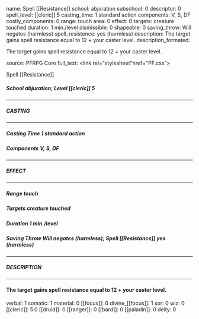 name: Spell [[Resistance]]
school: abjuration
subschool: 0
descriptor: 0
spell_level: [[cleric]] 5
casting_time: 1 standard action
components: V, S, DF
costly_components: 0
range: touch
area: 0
effect: 0
targets: creature touched
duration: 1 min./level
dismissible: 0
shapeable: 0
saving_throw: Will negates (harmless)
spell_resistence: yes (harmless)
description: The target gains spell resistance equal to 12 + your caster level.
description_formated: <p>The target gains spell resistance equal to 12 + your caster level.</p>
source: PFRPG Core
full_text: <link rel="stylesheet"href="PF.css"><div class="heading"><p class="alignleft">Spell [[Resistance]]</p><div style="clear: both;"></div></div><div><h5><b>School </b>abjuration; <b>Level </b>[[cleric]] 5</h5></div><hr/><div><h5><b>CASTING</b></h5></div><hr/><div><h5><b>Casting Time </b>1 standard action</h5><h5><b>Components </b>V, S, DF</h5></div><hr/><div><h5><b>EFFECT</b></h5></div><hr/><div><h5><b>Range </b>touch</h5><h5><b>Targets </b>creature touched</h5><h5><b>Duration </b>1 min./level</h5><h5><b>Saving Throw </b>Will negates (harmless); <b>Spell [[Resistance]] </b>yes (harmless)</h5></div><hr/><div><h5><b>DESCRIPTION</b></h5></div><hr/><div><h4><p>The target gains spell resistance equal to 12 + your caster level.</p></h4></div>
verbal: 1
somatic: 1
material: 0
[[focus]]: 0
divine_[[focus]]: 1
sor: 0
wiz: 0
[[cleric]]: 5.0
[[druid]]: 0
[[ranger]]: 0
[[bard]]: 0
[[paladin]]: 0
deity: 0
